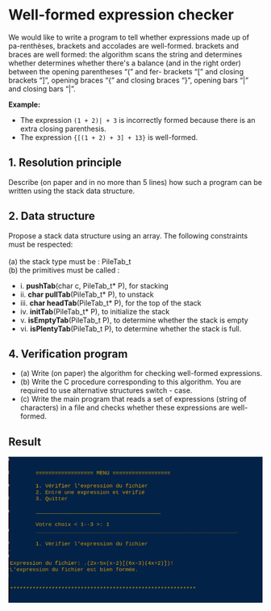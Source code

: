 # Well-formed expression checker

We would like to write a program to tell whether expressions made up of pa-renthèses, brackets and accolades are well-formed.
brackets and braces are well formed: the algorithm scans the string and determines whether
determines whether there's a balance (and in the right order) between the opening parentheses “(” and fer-
brackets “[” and closing brackets “]”, opening braces “{” and closing braces “}”,
opening bars “|” and closing bars “|”.

**Example:**

- The expression `(1 + 2)| + 3` is incorrectly formed because there is an extra closing parenthesis.
- The expression `{[(1 + 2) + 3] + 13}` is well-formed.

## 1. Resolution principle

Describe (on paper and in no more than 5 lines) how such a program can be written using the stack data structure.

## 2. Data structure

Propose a stack data structure using an array. The following constraints must be respected:
<br><br>
(a) the stack type must be : PileTab_t<br>
(b) the primitives must be called :

- i. **pushTab**(char c, PileTab_t* P), for stacking
- ii. **char pullTab**(PileTab_t* P), to unstack
- iii. **char headTab**(PileTab_t* P), for the top of the stack
- iv. **initTab**(PileTab_t* P), to initialize the stack
- v. **isEmptyTab**(PileTab_t P), to determine whether the stack is empty
- vi. **isPlentyTab**(PileTab_t P), to determine whether the stack is full.

## 4. Verification program

- (a) Write (on paper) the algorithm for checking well-formed expressions.
- (b) Write the C procedure corresponding to this algorithm. You are required to use alternative structures switch - case.
- (c) Write the main program that reads a set of expressions (string of characters) in a file and checks whether these expressions are well-formed.

## Result

![Preview image](assets/preview-work.png)
